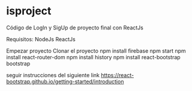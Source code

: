 # isproject
Código de LogIn y SigUp de proyecto final con ReactJs

Requisitos:
NodeJs
ReactJs

Empezar proyecto
Clonar el proyecto
npm install firebase
npm start
npm install react-router-dom
npm install history
npm install react-bootstrap bootstrap

seguir instrucciones del siguiente link https://react-bootstrap.github.io/getting-started/introduction
